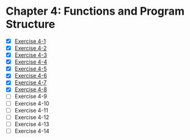 # Chapter 4: Functions and Program Structure

- [x] [Exercise 4-1](./ex.4.1.c)
- [x] [Exercise 4-2](./ex.4.2.c)
- [x] [Exercise 4-3](./ex.4.3.c)
- [x] [Exercise 4-4](./ex.4.4.c)
- [x] [Exercise 4-5](./ex.4.5.c)
- [x] [Exercise 4-6](./ex.4.6.c)
- [x] [Exercise 4-7](./ex.4.7.c)
- [x] [Exercise 4-8](./ex.4.8.c)
- [ ] Exercise 4-9
- [ ] Exercise 4-10
- [ ] Exercise 4-11
- [ ] Exercise 4-12
- [ ] Exercise 4-13
- [ ] Exercise 4-14

